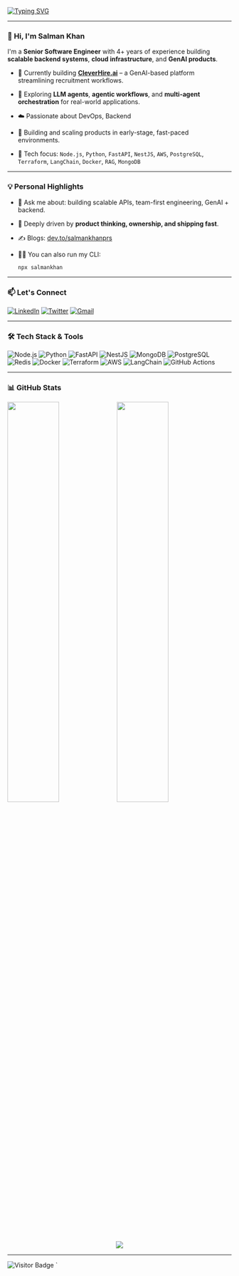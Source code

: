 
[![Typing SVG](https://readme-typing-svg.demolab.com?font=Fira+Code&pause=1000&color=4AF87D&width=435&lines=Hey+%F0%9F%91%8B+I'm+Salman+Khan;Backend+%2B+DevOps+Engineer;Builder+of+CleverHire.ai)](https://git.io/typing-svg)

---
###       👋 Hi, I'm Salman Khan

I'm a **Senior Software Engineer** with 4+ years of experience building **scalable backend systems**, **cloud infrastructure**, and **GenAI products**.


- 🔧 Currently building [**CleverHire.ai**](https://cleverhire.ai) – a GenAI-based platform streamlining recruitment workflows.
- 🧠 Exploring **LLM agents**, **agentic workflows**, and **multi-agent orchestration** for real-world applications.
- ☁️ Passionate about DevOps, Backend
- 🚀 Building and scaling products in early-stage, fast-paced environments.

- 🧰 Tech focus: `Node.js`, `Python`, `FastAPI`, `NestJS`, `AWS`, `PostgreSQL`, `Terraform`, `LangChain`, `Docker`, `RAG`, `MongoDB`

---

### 💡 Personal Highlights

- 💬 Ask me about: building scalable APIs, team-first engineering, GenAI + backend.

- 🧠 Deeply driven by **product thinking, ownership, and shipping fast**.
- ✍️ Blogs: [dev.to/salmankhanprs](https://dev.to/salmankhanprs)
- 👨‍💻 You can also run my CLI:
  ```bash
  npx salmankhan
  ```

---

### 📫 Let's Connect

[![LinkedIn](https://img.shields.io/badge/-LinkedIn-blue?style=flat-square&logo=Linkedin&logoColor=white)](https://www.linkedin.com/in/salman-khan-tech/)
[![Twitter](https://img.shields.io/badge/-Twitter-blue?style=flat-square&logo=twitter&logoColor=white)](https://twitter.com/salmankhanprs)
[![Gmail](https://img.shields.io/badge/-salmankhanprs@gmail.com-c14438?style=flat-square&logo=Gmail&logoColor=white)](mailto:salmankhanprs@gmail.com)

---

### 🛠️ Tech Stack & Tools

![Node.js](https://img.shields.io/badge/-Node.js-339933?style=flat&logo=node.js&logoColor=white)
![Python](https://img.shields.io/badge/-Python-3776AB?style=flat&logo=python&logoColor=white)
![FastAPI](https://img.shields.io/badge/-FastAPI-009688?style=flat&logo=fastapi&logoColor=white)
![NestJS](https://img.shields.io/badge/-NestJS-E0234E?style=flat&logo=nestjs&logoColor=white)
![MongoDB](https://img.shields.io/badge/-MongoDB-47A248?style=flat&logo=mongodb&logoColor=white)
![PostgreSQL](https://img.shields.io/badge/-PostgreSQL-336791?style=flat&logo=postgresql&logoColor=white)
![Redis](https://img.shields.io/badge/-Redis-DC382D?style=flat&logo=redis&logoColor=white)
![Docker](https://img.shields.io/badge/-Docker-2496ED?style=flat&logo=docker&logoColor=white)
![Terraform](https://img.shields.io/badge/-Terraform-7B42BC?style=flat&logo=terraform&logoColor=white)
![AWS](https://img.shields.io/badge/-AWS-232F3E?style=flat&logo=amazonaws&logoColor=white)
![LangChain](https://img.shields.io/badge/-LangChain-ffcf00?style=flat&logo=openai&logoColor=black)
![GitHub Actions](https://img.shields.io/badge/-GitHub%20Actions-2088FF?style=flat&logo=githubactions&logoColor=white)

---

### 📊 GitHub Stats

<p>
  <img width="48%" src="https://github-readme-stats.vercel.app/api?username=salmankhan-prs&show_icons=true&theme=radical" />
  <img width="48%" src="https://github-readme-stats.vercel.app/api/top-langs/?username=salmankhan-prs&layout=compact&theme=radical" />
</p>

<p align="center">
  <img src="https://github-readme-streak-stats.herokuapp.com?user=salmankhan-prs&theme=radical" />
</p>

---

![Visitor Badge](https://visitor-badge.laobi.icu/badge?page_id=salmankhan-prs)
`
